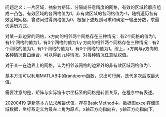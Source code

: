 问题定义：一片区域，抽象为矩阵，分隔成任意精度的网格，有效的区域轮廓应组成一凸包。有效区域的各网格值为1，非有效区域的各网格值为-1，随机遍历各有效区域网格，曾访问过得网格值为0，根据下述规则可求和确定一输出分数，求最优遍历方式。

对某一非边界的网格，x方向的相邻两个网格存在三种情况：有2个网格的值为1，有1个网格的值为1，有0个网格的值为1.y 方向的相邻两个网格存在三种情况：有2个网格的值为1，有1个网格的值为1，有0个网格的值为1。综上，x方向与y方向的各种情况自由组合，可以得到九种情况，对每种情况任意赋权值。

对于某一在边界上的网格，认为相邻该网格的边界外的非有效区域网格值为1.

基本方法可以利用MATLAB中的randperm函数，求出可行解，迭代多次后取最大值。

需要注意的是，矩阵与实际笛卡尔坐标系的网格是转置关系，在程序中有表述。

20200419 更新基本方法求解最优值。存在BasicMethod中。数据图excel存储区域数据，坐标系定义为最左上角为原点，x轴正方向指向右，y轴正方向指向下。


